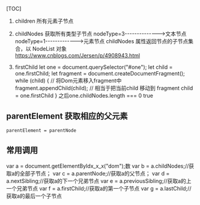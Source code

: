 [TOC]
1. children 所有元素子节点

2. childNodes  获取所有类型子节点
    nodeType=3-------------->文本节点
    nodeType=1------------->元素节点
    childNodes 属性返回节点的子节点集合，以 NodeList 对象  
https://www.cnblogs.com/Jersen/p/4908943.html

3. firstChild
    let one = document.querySelector("#one");
    let child = one.firstChild;
    let fragment = document.createDocumentFragment();
    while (child) {
      // 将Dom元素移入fragment中
      fragment.appendChild(child); // 相当于把当前child 移动到 fragment
      child = one.firstChild
    }
    之后one.childNodes.length === 0  true

## parentElement  获取相应的父元素
    parentElement = parentNode

## 常用调用
   var a = document.getElementByIdx_x_x("dom");数
   var b = a.childNodes;//获取a的全部子节点；
   var c = a.parentNode;//获取a的父节点；
   var d = a.nextSibling;//获取a的下一个兄弟节点
   var e = a.previousSibling;//获取a的上一个兄弟节点
   var f = a.firstChild;//获取a的第一个子节点
   var g = a.lastChild;//获取a的最后一个子节点